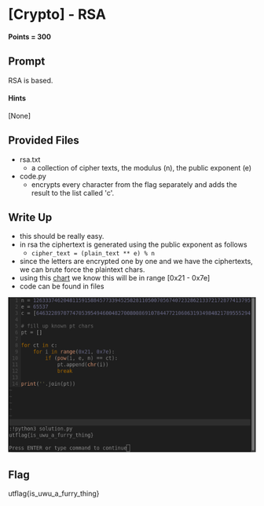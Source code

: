 # \[Crypto\] - RSA

#### Points = 300

## Prompt

RSA is based.

#### Hints
\[None\]

## Provided Files

- rsa.txt
	- a collection of cipher texts, the modulus (n), the public exponent (e)
- code.py
	- encrypts every character from the flag separately and adds the result to the list called 'c'.

## Write Up

- this should be really easy.
- in rsa the ciphertext is generated using the public exponent as follows
	- `cipher_text = (plain_text ** e) % n`
- since the letters are encrypted one by one and we have the ciphertexts, we can brute force the plaintext chars.
- using this <a href="https://www.utf8-chartable.de">chart</a> we know this will be in range \[0x21 - 0x7e\]
- code can be found in files

![image info](../images/uwuCTF_UT_ISSS/rsa.png)

## Flag

utflag{is_uwu_a_furry_thing}